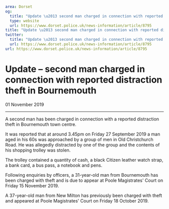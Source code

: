 ```yaml
area: Dorset
og:
  title: "Update \u2013 second man charged in connection with reported distraction theft in Bournemouth"
  type: website
  url: https://www.dorset.police.uk/news-information/article/8795
title: "Update \u2013 second man charged in connection with reported distraction theft in Bournemouth |"
twitter:
  title: "Update \u2013 second man charged in connection with reported distraction theft in Bournemouth"
  url: https://www.dorset.police.uk/news-information/article/8795
url: https://www.dorset.police.uk/news-information/article/8795
```

# Update – second man charged in connection with reported distraction theft in Bournemouth

01 November 2019

* * *

A second man has been charged in connection with a reported distraction theft in Bournemouth town centre.

It was reported that at around 3.45pm on Friday 27 September 2019 a man aged in his 60s was approached by a group of men in Old Christchurch Road. He was allegedly distracted by one of the group and the contents of his shopping trolley was stolen.

The trolley contained a quantity of cash, a black Citizen leather watch strap, a bank card, a bus pass, a notebook and pens.

Following enquiries by officers, a 31-year-old man from Bournemouth has been charged with theft and is due to appear at Poole Magistrates' Court on Friday 15 November 2019.

A 37-year-old man from New Milton has previously been charged with theft and appeared at Poole Magistrates' Court on Friday 18 October 2019.
